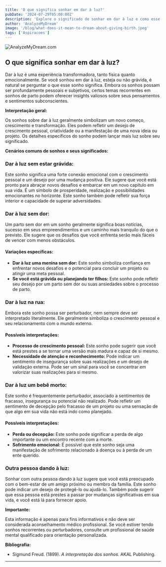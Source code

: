 ```yaml
---
title: 'O que significa sonhar em dar à luz?'
pubDate: '2024-07-29T05:00:00Z'
description: 'Explore o significado de sonhar em dar à luz e como esse sonho pode simbolizar novos começos, crescimento pessoal e superação de desafios.'
author: 'AnalyzeMyDream'
image: '/blog/what-does-it-mean-to-dream-about-giving-birth.jpeg'
tags: ['Aspiracoes']
---
```


![AnalyzeMyDream.com](/blog/what-does-it-mean-to-dream-about-giving-birth.jpeg)

## O que significa sonhar em dar à luz?

Dar à luz é uma experiência transformadora, tanto física quanto emocionalmente. Se você sonhou em dar à luz, esteja ou não grávida, é natural se perguntar o que esse sonho significa. Embora os sonhos possam ser profundamente pessoais e subjetivos, certos temas recorrentes em sonhos de parto podem oferecer insights valiosos sobre seus pensamentos e sentimentos subconscientes. 

**Interpretação geral:**

Os sonhos sobre dar à luz geralmente simbolizam um novo começo, crescimento e transformação. Eles podem refletir um desejo de crescimento pessoal, criatividade ou a manifestação de uma nova ideia ou projeto. Os detalhes específicos do sonho podem lançar mais luz sobre seu significado.

**Cenários comuns de sonhos e seus significados:**

### Dar à luz sem estar grávida:

Este sonho significa uma forte conexão emocional com o crescimento pessoal e um desejo por uma mudança positiva. Ele sugere que você está pronto para abraçar novos desafios e embarcar em um novo capítulo em sua vida. É um símbolo de prosperidade, realização e possibilidades emocionantes no horizonte. Este sonho também pode refletir sua força interior e capacidade de superar adversidades.

### Dar à luz sem dor:

Um parto sem dor em um sonho geralmente significa boas notícias, sucesso em seus empreendimentos e um caminho mais tranquilo do que o previsto. Ele sugere que os desafios que você enfrenta serão mais fáceis de vencer com menos obstáculos. 

#### Variações específicas:

- **Dar à luz uma menina sem dor:** Este sonho simboliza confiança em enfrentar novos desafios e o potencial para concluir um projeto ou atingir uma meta pessoal.
- **Se você está grávida ou planejando ter filhos:** Este sonho pode refletir seu desejo por um parto sem dor ou suas ansiedades sobre o processo de parto.

### Dar à luz na rua:

Embora este sonho possa ser perturbador, nem sempre deve ser interpretado literalmente. Ele geralmente simboliza o crescimento pessoal e seu relacionamento com o mundo externo. 

#### Possíveis interpretações:

- **Processo de crescimento pessoal:** Este sonho pode sugerir que você está prestes a se tornar uma versão mais madura e capaz de si mesmo.
- **Necessidade de atenção e reconhecimento:** Pode indicar um sentimento de insegurança sobre suas realizações e um desejo de validação externa. Pode ser um sinal para você se concentrar em valorizar suas realizações para si mesmo.

### Dar à luz um bebê morto:

Este sonho é frequentemente perturbador, associado a sentimentos de fracasso, insegurança ou potencial não realizado. Pode refletir um sentimento de decepção pelo fracasso de um projeto ou uma sensação de que algo em sua vida não está indo como planejado.

#### Possíveis interpretações:

- **Perda ou decepção:** Este sonho pode significar a perda de algo importante ou um encontro recente com a morte.
- **Sofrimento emocional:** É possível que este sonho seja uma manifestação de sofrimento relacionado à doença ou à perda de um ente querido.

### Outra pessoa dando à luz:

Sonhar com outra pessoa dando à luz sugere que você está preocupado com o bem-estar de um amigo próximo ou membro da família. Este sonho pode indicar um desejo de protegê-lo ou ajudá-lo. Também pode sugerir que essa pessoa está prestes a passar por mudanças significativas em sua vida, e você está lá para fornecer apoio.

**Importante:**

Esta informação é apenas para fins informativos e não deve ser considerada aconselhamento médico profissional. Se você estiver tendo sonhos recorrentes ou perturbadores, consulte um profissional de saúde mental qualificado para orientação personalizada.

**Bibliografia:**

* Sigmund Freud. (1899). *A interpretação dos sonhos*. AKAL Publishing.

---